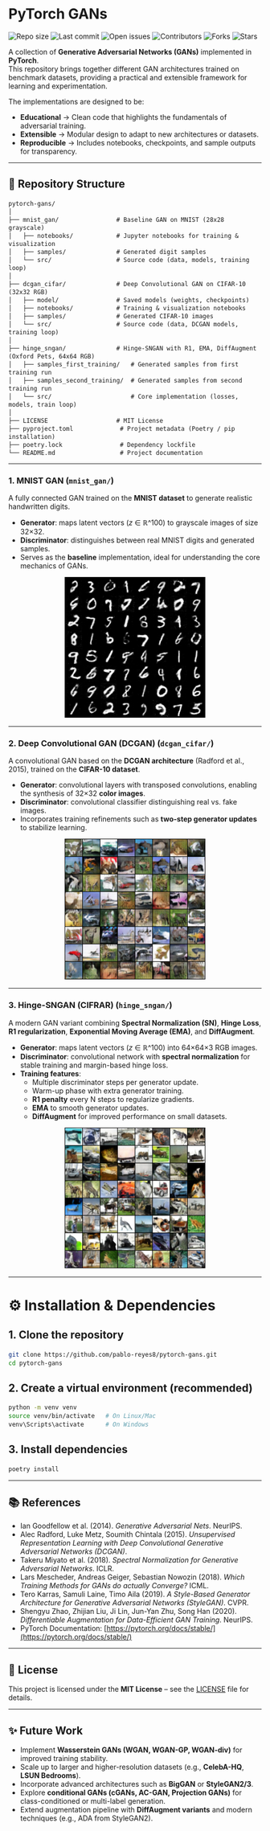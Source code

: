 # PyTorch GANs

![Repo size](https://img.shields.io/github/repo-size/pablo-reyes8/pytorch-gans)
![Last commit](https://img.shields.io/github/last-commit/pablo-reyes8/pytorch-gans)
![Open issues](https://img.shields.io/github/issues/pablo-reyes8/pytorch-gans)
![Contributors](https://img.shields.io/github/contributors/pablo-reyes8/pytorch-gans)
![Forks](https://img.shields.io/github/forks/pablo-reyes8/pytorch-gans?style=social)
![Stars](https://img.shields.io/github/stars/pablo-reyes8/pytorch-gans?style=social)

A collection of **Generative Adversarial Networks (GANs)** implemented in **PyTorch**.  
This repository brings together different GAN architectures trained on benchmark datasets, providing a practical and extensible framework for learning and experimentation.  

The implementations are designed to be:  
- **Educational** → Clean code that highlights the fundamentals of adversarial training.  
- **Extensible** → Modular design to adapt to new architectures or datasets.  
- **Reproducible** → Includes notebooks, checkpoints, and sample outputs for transparency.   

---


## 📂 Repository Structure

```plaintext
pytorch-gans/
│
├── mnist_gan/                # Baseline GAN on MNIST (28x28 grayscale)
│   ├── notebooks/            # Jupyter notebooks for training & visualization
│   ├── samples/              # Generated digit samples
│   └── src/                  # Source code (data, models, training loop)
│
├── dcgan_cifar/              # Deep Convolutional GAN on CIFAR-10 (32x32 RGB)
│   ├── model/                # Saved models (weights, checkpoints)
│   ├── notebooks/            # Training & visualization notebooks
│   ├── samples/              # Generated CIFAR-10 images
│   └── src/                  # Source code (data, DCGAN models, training loop)
│
├── hinge_sngan/              # Hinge-SNGAN with R1, EMA, DiffAugment (Oxford Pets, 64x64 RGB)
│   ├── samples_first_training/   # Generated samples from first training run
│   ├── samples_second_training/  # Generated samples from second training run
│   └── src/                      # Core implementation (losses, models, train loop)
│
├── LICENSE                   # MIT License
├── pyproject.toml             # Project metadata (Poetry / pip installation)
├── poetry.lock                # Dependency lockfile
└── README.md                  # Project documentation
```

---

### 1. **MNIST GAN** (`mnist_gan/`)
A fully connected GAN trained on the **MNIST dataset** to generate realistic handwritten digits.  

- **Generator**: maps latent vectors (*z* ∈ ℝ^100) to grayscale images of size 32×32.  
- **Discriminator**: distinguishes between real MNIST digits and generated samples.  
- Serves as the **baseline** implementation, ideal for understanding the core mechanics of GANs.  

<p align="center">
  <img src="mnist_gan/samples/epoch_0100.png" alt="MNIST GAN sample" width="280"/>
</p>

---

### 2. **Deep Convolutional GAN (DCGAN)** (`dcgan_cifar/`)
A convolutional GAN based on the **DCGAN architecture** (Radford et al., 2015), trained on the **CIFAR-10 dataset**.  

- **Generator**: convolutional layers with transposed convolutions, enabling the synthesis of 32×32 **color images**.  
- **Discriminator**: convolutional classifier distinguishing real vs. fake images.  
- Incorporates training refinements such as **two-step generator updates** to stabilize learning.  

<p align="center">
  <img src="dcgan_cifar/samples/epoch_0030.png" alt="CIFAR-10 DCGAN sample" width="280"/>
</p>

---

### 3. **Hinge-SNGAN (CIFRAR)** (`hinge_sngan/`)
A modern GAN variant combining **Spectral Normalization (SN)**, **Hinge Loss**, **R1 regularization**, **Exponential Moving Average (EMA)**, and **DiffAugment**.  

- **Generator**: maps latent vectors (*z* ∈ ℝ^100) into 64×64×3 RGB images.  
- **Discriminator**: convolutional network with **spectral normalization** for stable training and margin-based hinge loss.  
- **Training features**:  
  - Multiple discriminator steps per generator update.  
  - Warm-up phase with extra generator training.  
  - **R1 penalty** every N steps to regularize gradients.  
  - **EMA** to smooth generator updates.  
  - **DiffAugment** for improved performance on small datasets.  

<p align="center">
  <img src="hinge-sngan/samples_second_training/epoch_0060.png" alt="Oxford Pets Hinge-SNGAN sample" width="280"/>
</p>


---

# ⚙️ Installation & Dependencies

## 1. Clone the repository
```bash
git clone https://github.com/pablo-reyes8/pytorch-gans.git
cd pytorch-gans
```

## 2. Create a virtual environment (recommended)
```bash
python -m venv venv
source venv/bin/activate   # On Linux/Mac
venv\Scripts\activate      # On Windows
```

## 3. Install dependencies

```bash
poetry install
```




---

## 📚 References

- Ian Goodfellow et al. (2014). *Generative Adversarial Nets*. NeurIPS.  
- Alec Radford, Luke Metz, Soumith Chintala (2015). *Unsupervised Representation Learning with Deep Convolutional Generative Adversarial Networks (DCGAN)*.  
- Takeru Miyato et al. (2018). *Spectral Normalization for Generative Adversarial Networks*. ICLR.  
- Lars Mescheder, Andreas Geiger, Sebastian Nowozin (2018). *Which Training Methods for GANs do actually Converge?* ICML.  
- Tero Karras, Samuli Laine, Timo Aila (2019). *A Style-Based Generator Architecture for Generative Adversarial Networks (StyleGAN)*. CVPR.  
- Shengyu Zhao, Zhijian Liu, Ji Lin, Jun-Yan Zhu, Song Han (2020). *Differentiable Augmentation for Data-Efficient GAN Training*. NeurIPS.  
- PyTorch Documentation: [https://pytorch.org/docs/stable/](https://pytorch.org/docs/stable/) 

---

## 📜 License

This project is licensed under the **MIT License** – see the [LICENSE](LICENSE) file for details.

---

## ✨ Future Work

- Implement **Wasserstein GANs (WGAN, WGAN-GP, WGAN-div)** for improved training stability.  
- Scale up to larger and higher-resolution datasets (e.g., **CelebA-HQ**, **LSUN Bedrooms**).  
- Incorporate advanced architectures such as **BigGAN** or **StyleGAN2/3**.  
- Explore **conditional GANs (cGANs, AC-GAN, Projection GANs)** for class-conditioned or multi-label generation.  
- Extend augmentation pipeline with **DiffAugment variants** and modern techniques (e.g., ADA from StyleGAN2).  

